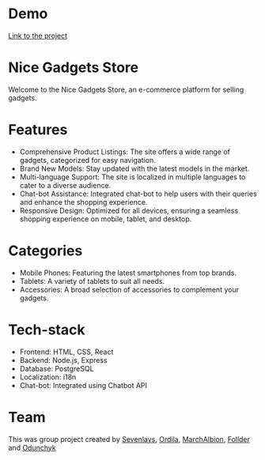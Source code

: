 # Demo

[Link to the project](https://odunchyk.github.io/Mobile-Store/#/)

# Nice Gadgets Store
Welcome to the Nice Gadgets Store, an e-commerce platform for selling gadgets.

# Features
- Comprehensive Product Listings: The site offers a wide range of gadgets, categorized for easy navigation.
- Brand New Models: Stay updated with the latest models in the market.
- Multi-language Support: The site is localized in multiple languages to cater to a diverse audience.
- Chat-bot Assistance: Integrated chat-bot to help users with their queries and enhance the shopping experience.
- Responsive Design: Optimized for all devices, ensuring a seamless shopping experience on mobile, tablet, and desktop.

# Categories
- Mobile Phones: Featuring the latest smartphones from top brands.
- Tablets: A variety of tablets to suit all needs.
- Accessories: A broad selection of accessories to complement your gadgets.

# Tech-stack

- Frontend: HTML, CSS, React
- Backend: Node.js, Express
- Database: PostgreSQL
- Localization: i18n
- Chat-bot: Integrated using Chatbot API

# Team
This was group project created by [Sevenlays](https://github.com/sevenlays), [Ordila](https://github.com/ordila), [MarchAlbion](https://github.com/MarchAlbion), [Follder](https://github.com/Follder) and [Odunchyk](https://github.com/odunchyk)
